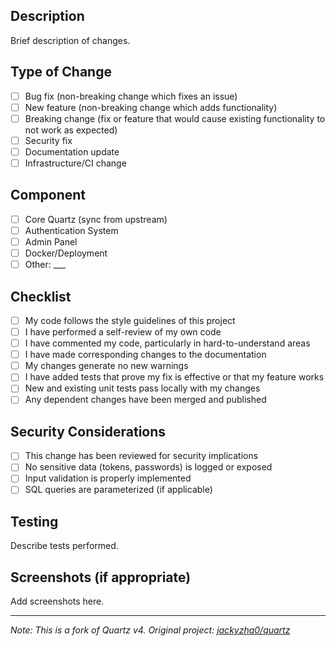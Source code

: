 ## Description
Brief description of changes.

## Type of Change
- [ ] Bug fix (non-breaking change which fixes an issue)
- [ ] New feature (non-breaking change which adds functionality)
- [ ] Breaking change (fix or feature that would cause existing functionality to not work as expected)
- [ ] Security fix
- [ ] Documentation update
- [ ] Infrastructure/CI change

## Component
- [ ] Core Quartz (sync from upstream)
- [ ] Authentication System
- [ ] Admin Panel
- [ ] Docker/Deployment
- [ ] Other: ___

## Checklist
- [ ] My code follows the style guidelines of this project
- [ ] I have performed a self-review of my own code
- [ ] I have commented my code, particularly in hard-to-understand areas
- [ ] I have made corresponding changes to the documentation
- [ ] My changes generate no new warnings
- [ ] I have added tests that prove my fix is effective or that my feature works
- [ ] New and existing unit tests pass locally with my changes
- [ ] Any dependent changes have been merged and published

## Security Considerations
- [ ] This change has been reviewed for security implications
- [ ] No sensitive data (tokens, passwords) is logged or exposed
- [ ] Input validation is properly implemented
- [ ] SQL queries are parameterized (if applicable)

## Testing
Describe tests performed.

## Screenshots (if appropriate)
Add screenshots here.

---
_Note: This is a fork of Quartz v4. Original project: [jackyzha0/quartz](https://github.com/jackyzha0/quartz)_
